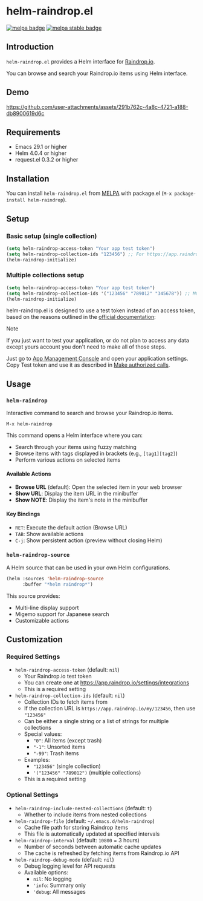 # helm-raindrop.el

[![melpa badge][melpa-badge]][melpa-link]
[![melpa stable badge][melpa-stable-badge]][melpa-stable-link]

[melpa-link]: https://melpa.org/#/helm-raindrop
[melpa-stable-link]: https://stable.melpa.org/#/helm-raindrop
[melpa-badge]: https://melpa.org/packages/helm-raindrop-badge.svg
[melpa-stable-badge]: https://stable.melpa.org/packages/helm-raindrop-badge.svg

## Introduction

`helm-raindrop.el` provides a Helm interface for [Raindrop.io](https://raindrop.io/).

You can browse and search your Raindrop.io items using Helm interface.

## Demo

https://github.com/user-attachments/assets/291b762c-4a8c-4721-a188-db8900619d6c

## Requirements

- Emacs 29.1 or higher
- Helm 4.0.4 or higher
- request.el 0.3.2 or higher

## Installation

You can install `helm-raindrop.el` from [MELPA](https://melpa.org) with package.el (`M-x package-install helm-raindrop`).

## Setup

### Basic setup (single collection)

```lisp
(setq helm-raindrop-access-token "Your app test token")
(setq helm-raindrop-collection-ids "123456") ;; For https://app.raindrop.io/my/123456, it's 123456.
(helm-raindrop-initialize)
```

### Multiple collections setup

```lisp
(setq helm-raindrop-access-token "Your app test token")
(setq helm-raindrop-collection-ids '("123456" "789012" "345678")) ;; Multiple collection IDs
(helm-raindrop-initialize)
```

helm-raindrop.el is designed to use a test token instead of an access token, based on the reasons outlined in the [official documentation](https://developer.raindrop.io/v1/authentication/token):

> [!NOTE]
> If you just want to test your application, or do not plan to access any data except yours account you don't need to make all of those steps.
>
> Just go to [App Management Console](https://app.raindrop.io/settings/integrations) and open your application settings. Copy Test token and use it as described in [Make authorized calls](https://developer.raindrop.io/v1/authentication/calls).

## Usage

### `helm-raindrop`

Interactive command to search and browse your Raindrop.io items.

```
M-x helm-raindrop
```

This command opens a Helm interface where you can:
- Search through your items using fuzzy matching
- Browse items with tags displayed in brackets (e.g., `[tag1][tag2]`)
- Perform various actions on selected items

#### Available Actions

- **Browse URL** (default): Open the selected item in your web browser
- **Show URL**: Display the item URL in the minibuffer
- **Show NOTE**: Display the item's note in the minibuffer

#### Key Bindings

- `RET`: Execute the default action (Browse URL)
- `TAB`: Show available actions
- `C-j`: Show persistent action (preview without closing Helm)

### `helm-raindrop-source`

A Helm source that can be used in your own Helm configurations.

```lisp
(helm :sources 'helm-raindrop-source
      :buffer "*helm raindrop*")
```

This source provides:
- Multi-line display support
- Migemo support for Japanese search
- Customizable actions

## Customization

### Required Settings

- `helm-raindrop-access-token` (default: `nil`)
    - Your Raindrop.io test token
    - You can create one at https://app.raindrop.io/settings/integrations
    - This is a required setting
- `helm-raindrop-collection-ids` (default: `nil`)
    - Collection IDs to fetch items from
    - If the collection URL is `https://app.raindrop.io/my/123456`, then use `"123456"`
    - Can be either a single string or a list of strings for multiple collections
    - Special values:
        - `"0"`: All items (except trash)
        - `"-1"`: Unsorted items
        - `"-99"`: Trash items
    - Examples:
        - `"123456"` (single collection)
        - `'("123456" "789012")` (multiple collections)
    - This is a required setting

### Optional Settings

- `helm-raindrop-include-nested-collections` (default: `t`)
    - Whether to include items from nested collections
- `helm-raindrop-file` (default: `~/.emacs.d/helm-raindrop`)
    - Cache file path for storing Raindrop items
    - This file is automatically updated at specified intervals
- `helm-raindrop-interval` (default: `10800` = 3 hours)
    - Number of seconds between automatic cache updates
    - The cache is refreshed by fetching items from Raindrop.io API
- `helm-raindrop-debug-mode` (default: `nil`)
    - Debug logging level for API requests
    - Available options:
      - `nil`: No logging
      - `'info`: Summary only
      - `'debug`: All messages
